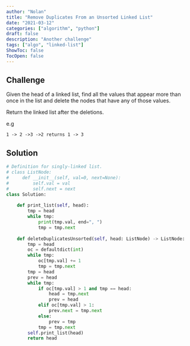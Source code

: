 ```yaml
---
author: "Nolan"
title: "Remove Duplicates From an Unsorted Linked List"
date: "2021-03-12"
categories: ["algorithm", "python"]
draft: false
description: "Another challenge"
tags: ["algo", "linked-list"]
ShowToc: false
TocOpen: false
---
```


## Challenge

Given the head of a linked list, find all the values that appear more than once in the list and delete the nodes that have any of those values.  
  
Return the linked list after the deletions.   

e.g
```
1 -> 2 ->3 ->2 returns 1 -> 3
```

## Solution

```python
# Definition for singly-linked list.
# class ListNode:
#     def __init__(self, val=0, next=None):
#         self.val = val
#         self.next = next
class Solution:
    
    def print_list(self, head):
        tmp = head
        while tmp:
            print(tmp.val, end=", ")
            tmp = tmp.next
    
    def deleteDuplicatesUnsorted(self, head: ListNode) -> ListNode:
        tmp = head
        oc = defaultdict(int)
        while tmp:
            oc[tmp.val] += 1
            tmp = tmp.next
        tmp = head
        prev = head
        while tmp:
            if oc[tmp.val] > 1 and tmp == head:     
                head = tmp.next
                prev = head
            elif oc[tmp.val] > 1:
                prev.next = tmp.next
            else:
                prev = tmp
            tmp = tmp.next
        self.print_list(head)
        return head

```